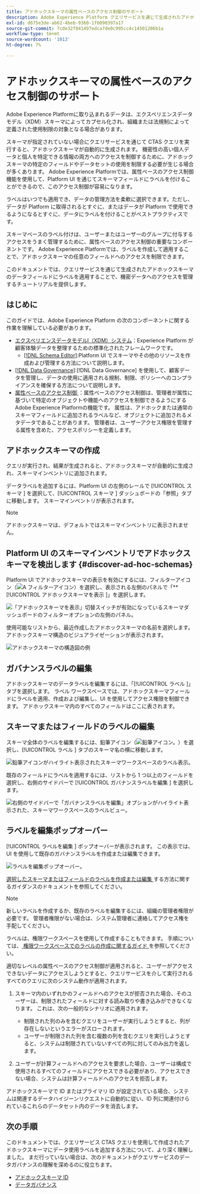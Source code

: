 ```yaml
---
title: アドホックスキーマの属性ベースのアクセス制御のサポート
description: Adobe Experience Platform クエリサービスを通じて生成されたアドホックスキーマのデータフィールドへのアクセスを制限するためのガイドです。
exl-id: d675e3de-ab62-4beb-9360-1f6090397a17
source-git-commit: 7cde32f841497edca7de0c995cc4c14501206b1a
workflow-type: tm+mt
source-wordcount: '1013'
ht-degree: 7%

---
```


# アドホックスキーマの属性ベースのアクセス制御のサポート

Adobe Experience Platformに取り込まれるデータは、エクスペリエンスデータモデル（XDM）スキーマによってカプセル化され、組織または法規制によって定義された使用制限の対象となる場合があります。

スキーマが指定されていない場合にクエリサービスを通じて CTAS クエリを実行すると、アドホックスキーマが自動的に生成されます。 機密性の高い個人データと個人を特定できる情報の両方へのアクセスを制御するために、アドホックスキーマの特定のフィールドやデータセットの使用を制限する必要が生じる場合が多くあります。 Adobe Experience Platformでは、属性ベースのアクセス制御機能を使用して、Platform UI を通じてスキーマフィールドにラベルを付けることができるので、このアクセス制御が容易になります。

ラベルはいつでも適用でき、データの管理方法を柔軟に選択できます。ただし、データが Platform に取得されるとすぐに、またはデータが Platform で使用できるようになるとすぐに、データにラベルを付けることがベストプラクティスです。

スキーマベースのラベル付けは、ユーザーまたはユーザーのグループに付与するアクセスをうまく管理するために、属性ベースのアクセス制御の重要なコンポーネントです。 Adobe Experience Platformでは、ラベルを作成して適用することで、アドホックスキーマの任意のフィールドへのアクセスを制限できます。

このドキュメントでは、クエリサービスを通じて生成されたアドホックスキーマのデータフィールドにラベルを適用することで、機密データへのアクセスを管理するチュートリアルを提供します。

## はじめに

このガイドでは、Adobe Experience Platform の次のコンポーネントに関する作業を理解している必要があります。

* [エクスペリエンスデータモデルl（XDM）システム](../../xdm/home.md)：Experience Platform が顧客体験データを整理するための標準化されたフレームワークです。
   * [[!DNL Schema Editor]](../../xdm/ui/overview.md):Platform UI でスキーマやその他のリソースを作成および管理する方法について説明します。
* [[!DNL Data Governance]](../../data-governance/home.md):[!DNL Data Governance] を使用して、顧客データを管理し、データの使用に適用される規制、制限、ポリシーへのコンプライアンスを確保する方法について説明します。
* [ 属性ベースのアクセス制御 ](../../access-control/abac/overview.md)：属性ベースのアクセス制御は、管理者が属性に基づいて特定のオブジェクトや機能へのアクセスを制御できるようにするAdobe Experience Platformの機能です。 属性は、アドホックまたは通常のスキーマフィールドに追加されるラベルなど、オブジェクトに追加されるメタデータであることがあります。 管理者は、ユーザーアクセス権限を管理する属性を含めた、アクセスポリシーを定義します。

## アドホックスキーマの作成

クエリが実行され、結果が生成されると、アドホックスキーマが自動的に生成され、スキーマインベントリに追加されます。

データラベルを追加するには、Platform UI の左側のレールで [!UICONTROL  スキーマ ] を選択して、[!UICONTROL  スキーマ ] ダッシュボードの「参照」タブに移動します。 スキーマインベントリが表示されます。

>[!NOTE]
>
>アドホックスキーマは、デフォルトではスキーマインベントリに表示されません。

## Platform UI のスキーマインベントリでアドホックスキーマを検出します {#discover-ad-hoc-schemas}

Platform UI でアドホックスキーマの表示を有効にするには、フィルターアイコン（![A フィルターアイコン](../images/data-governance/filter.png)）を選択し、表示される左側のパネルで「**[!UICONTROL  アドホックスキーマを表示 ]」を選択します。

![ 「アドホックスキーマを表示」切替スイッチが有効になっているスキーマダッシュボードのフィルターオプションの左側のパネル。](../images/data-governance/adhoc-schema-toggle.png)

使用可能なリストから、最近作成したアドホックスキーマの名前を選択します。 アドホックスキーマ構造のビジュアライゼーションが表示されます。

![ アドホックスキーマの構造図の例 ](../images/data-governance/adhoc-schema-structure-diagram.png)

## ガバナンスラベルの編集

アドホックスキーマのデータラベルを編集するには、「[!UICONTROL  ラベル ]」タブを選択します。 ラベル ワークスペースでは、アドホックスキーマフィールドにラベルを適用、作成および編集し、UI を使用してアクセス権限を制御できます。 アドホックスキーマ内のすべてのフィールドはここに表されます。

## スキーマまたはフィールドのラベルの編集

スキーマ全体のラベルを編集するには、鉛筆アイコン（![ 鉛筆アイコン。](../images/data-governance/edit-icon.png)）を選択し、[!UICONTROL  ラベル ] タブのスキーマ名の横に移動します。

![ 鉛筆アイコンがハイライト表示されたスキーマワークスペースのラベル表示。](../images/data-governance/edit-entire-schema-labels.png)

既存のフィールドにラベルを適用するには、リストから 1 つ以上のフィールドを選択し、右側のサイドバーで [!UICONTROL  ガバナンスラベルを編集 ] を選択します。

![ 右側のサイドバーで「ガバナンスラベルを編集」オプションがハイライト表示された、スキーマワークスペースのラベルビュー。](../images/data-governance/edit-governance-labels.png)

## ラベルを編集ポップオーバー

[!UICONTROL  ラベルを編集 ] ポップオーバーが表示されます。 この表示では、UI を使用して既存のガバナンスラベルを作成または編集できます。

![ ラベルを編集ポップオーバー。](../images/data-governance/edit-labels-popover.png)

[ 選択したスキーマまたはフィールドのラベルを作成または編集 ](../../xdm/tutorials/labels.md#edit-the-labels-for-the-schema-or-field) する方法に関するガイダンスのドキュメントを参照してください。

>[!NOTE]
>
>新しいラベルを作成するか、既存のラベルを編集するには、組織の管理者権限が必要です。 管理者権限がない場合は、システム管理者に連絡してアクセス権を手配してください。

ラベルは、権限ワークスペースを使用して作成することもできます。 手順については、[ 権限ワークスペースでのラベルの作成に関するガイド ](../../access-control/abac/ui/labels.md) を参照してください。

適切なレベルの属性ベースのアクセス制御が適用されると、ユーザーがアクセスできないデータにアクセスしようとすると、クエリサービスを介して実行されるすべてのクエリに次のシステム動作が適用されます。

1. スキーマ内のいずれかのフィールドへのアクセスが拒否された場合、そのユーザーは、制限されたフィールドに対する読み取りや書き込みができなくなります。 これは、次の一般的なシナリオに適用されます。

   * 制限された列のみを含むクエリをユーザーが実行しようとすると、列が存在しないというエラーがスローされます。
   * ユーザーが制限された列を含む複数の列を含むクエリを実行しようとすると、システムは制限されていないすべての列に対してのみ出力を返します。

1. ユーザーが計算フィールドへのアクセスを要求した場合、ユーザーは構成で使用されるすべてのフィールドにアクセスできる必要があり、アクセスできない場合、システムは計算フィールドへのアクセスを拒否します。

アドホックスキーマで ID またはプライマリ ID が設定されている場合、システムは関連するデータハイジーンリクエストに自動的に従い、ID 列に関連付けられているこれらのデータセット内のデータを消去します。

## 次の手順

このドキュメントでは、クエリサービス CTAS クエリを使用して作成されたアドホックスキーマにデータ使用ラベルを追加する方法について、より深く理解しました。 まだ行っていない場合は、次のドキュメントがクエリサービスのデータガバナンスの理解を深めるのに役立ちます。

* [アドホックスキーマ ID](./ad-hoc-schema-identities.md)
* [データガバナンス](../../data-governance/home.md)
